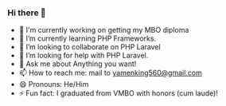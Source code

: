 ### Hi there 👋

- 🔭 I'm currently working on getting my MBO diploma
- 🌱 I’m currently learning PHP Frameworks.
- 👯 I’m looking to collaborate on PHP Laravel
- 🤔 I’m looking for help with PHP Laravel. 
- 💬 Ask me about Anything you want!
- 📫 How to reach me: mail to yamenking560@gmail.com
- 😄 Pronouns: He/Him
- ⚡ Fun fact: I graduated from VMBO with honors (cum laude)! 
